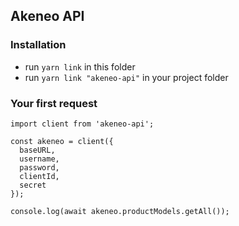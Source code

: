 ## Akeneo API

### Installation

- run `yarn link` in this folder
- run `yarn link "akeneo-api"` in your project folder

### Your first request

```
import client from 'akeneo-api';

const akeneo = client({
  baseURL,
  username,
  password,
  clientId,
  secret
});

console.log(await akeneo.productModels.getAll());
```
